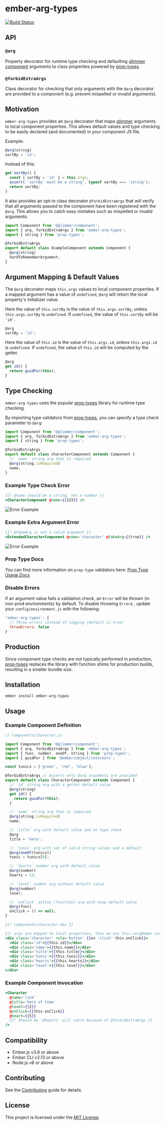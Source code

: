 # ember-arg-types

[![Build Status](https://github.com/jkusa/ember-arg-types/actions/workflows/ci.yml/badge.svg)](https://github.com/jkusa/ember-arg-types/actions?query=branch%3Amain)

## API

### `@arg`

Property decorator for runtime type checking and defaulting [glimmer component](http://api.emberjs.com/ember/release/modules/@glimmer%2Fcomponent) arguments to class properties powered by [prop-types](https://github.com/facebook/prop-types).

### `@forbidExtraArgs`

Class decorator for checking that only arguments with the `@arg` decorator are provided to a component (e.g. prevent mispelled or invalid arguments).

## Motivation

`ember-arg-types` provides an `@arg` decorator that maps [glimmer](http://api.emberjs.com/ember/release/modules/@glimmer%2Fcomponent) arguments to local component properties. This allows default values and type checking to be easily declared (and documented) in your component JS file.

Example:

```js
@arg(string)
sortBy = 'id';
```

Instead of this:

```js
get sortBy() {
  const { sortBy = 'id' } = this.args;
  assert('`sortBy` must be a string', typeof sortBy === 'string');
  return sortBy;
}
```

It also provides an opt-in class decorator `@forbidExtraArgs` that will verify that all arguments passed to the component have been registered with the `@arg`. This allows you to catch easy mistakes such as mispelled or invalid arguments.

```js
import Component from '@glimmer/component';
import { arg, forbidExtraArgs } from 'ember-arg-types';
import { string } from 'prop-types';

@forbidExtraArgs
export default class ExampleComponent extends Component {
  @arg(string)
  hardToRememberArgument;
}
```

## Argument Mapping & Default Values

The `@arg` decorator maps `this.args` values to local component properties. If a mapped argument has a value of `undefined`, `@arg` will return the local property's initializer value.

Here the value of `this.sortBy` is the value of `this.args.sortBy`, unless `this.args.sortBy` is `undefined`. If `undefined`, the value of `this.sortBy` will be `'id'`.

```js
@arg
sortBy = 'id';
```

Here the value of `this.id` is the value of `this.args.id`, unless `this.args.id` is `undefined`. If `undefined`, the value of `this.id` will be computed by the getter.

```js
@arg
get id() {
  return guidFor(this);
}
```

## Type Checking

`ember-arg-types` uses the popular [prop-types](https://github.com/facebook/prop-types) library for runtime type checking.

By importing type validators from [prop-types](https://github.com/facebook/prop-types), you can specify a type check parameter to `@arg`:

```js
import Component from '@glimmer/component';
import { arg, forbidExtraArgs } from 'ember-arg-types';
import { string } from 'prop-types';

@forbidExtraArgs
export default class CharacterComponent extends Component {
  // `name` string arg that is required
  @arg(string.isRequired)
  name;
}
```

### Example Type Check Error

```hbs
{{! @name should be a string, not a number }}
<CharacterComponent @name={{123}} />
```

![Error Example](error-example.png)

### Example Extra Argument Error

```hbs
{{! @fakeArg is not a valid argument }}
<ExtendedCharacterComponent @name='character' @fakeArg={{true}} />
```

![Error Example](error-extra-arg-example.png)

### Prop Type Docs

You can find more information on `prop-type` validators here: [Prop Type Usage Docs](https://github.com/facebook/prop-types#usage)

### Disable Errors

If an argument value fails a validation check, an `Error` will be thrown (in non-prod environments) by default. To disable throwing `Error`s , update your `config/environment.js` with the following:

```js
'ember-arg-types': {
  // Throw errors instead of logging (default is true)
  throwErrors: false
}
```

## Production

Since component type checks are not typically performed in production, [prop-types](https://github.com/facebook/prop-types) replaces the library with function shims for production builds, resulting in a smaller bundle size.

## Installation

```
ember install ember-arg-types
```

## Usage

### Example Component Definition

```js
// components/character.js

import Component from '@glimmer/component';
import { arg, forbidExtraArgs } from 'ember-arg-types';
import { func, number, oneOf, string } from 'prop-types';
import { guidFor } from '@ember/object/internals';

const tunics = ['green', 'red', 'blue'];

@forbidExtraArgs // Asserts only @arg arguments are provided
export default class CharacterComponent extends Component {
  // `id` string arg with a getter default value
  @arg(string)
  get id() {
    return guidFor(this);
  }

  // `name` string arg that is required
  @arg(string.isRequired)
  name;

  // `title` arg with default value and no type check
  @arg
  title = 'hero';

  // `tunic` arg with set of valid string values and a default
  @arg(oneOf(tunics))
  tunic = tunics[0];

  // `hearts` number arg with default value
  @arg(number)
  hearts = 12;

  // `level` number arg without default value
  @arg(number)
  level;

  // `onClick` action (function) arg with noop default value
  @arg(func)
  onClick = () => null;
}
```

```hbs
{{! components/character.hbs }}

{{! args are mapped to local properties, thus we use this.<argName> instead of @<argName> }}
<div class='character' role='button' {{on 'click' this.onClick}}>
  <div class='id'>{{this.id}}</div>
  <div class='name'>{{this.name}}</div>
  <div class='title'>{{this.title}}</div>
  <div class='tunic'>{{this.tunic}}</div>
  <div class='hearts'>{{this.hearts}}</div>
  <div class='level'>{{this.level}}</div>
</div>
```

### Example Component Invocation

```hbs
<Character
  @name='link'
  @title='hero of time'
  @level={{2}}
  @onClick={{this.onClick}}
  @heart={{5}}
  {{! Should be '@hearts' will catch because of @forbidExtraArgs }}
/>
```

## Compatibility

- Ember.js v3.8 or above
- Ember CLI v2.13 or above
- Node.js v8 or above

## Contributing

See the [Contributing](CONTRIBUTING.md) guide for details.

## License

This project is licensed under the [MIT License](LICENSE.md).
